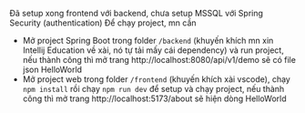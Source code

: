 Đã setup xong frontend với backend, chưa setup MSSQL với Spring Security (authentication)
Để chạy project, mn cần
- Mở project Spring Boot trong folder `/backend` (khuyến khích mn xin Intellij Education về xài, nó tự tải mấy cái dependency) và run project, nếu thành công thì mở trang http://localhost:8080/api/v1/demo sẽ có file json HelloWorld
- Mở project web trong folder `/frontend` (khuyến khích xài vscode), chạy `npm install` rồi chạy `npm run dev` để setup và chạy project, nếu thành công thì mở trang http://localhost:5173/about sẽ hiện dòng HelloWorld